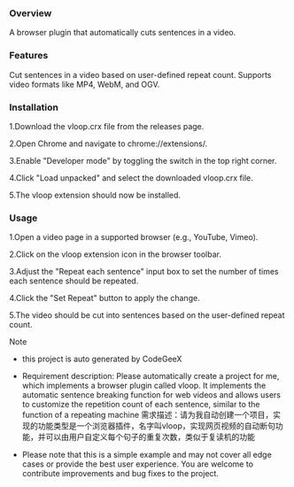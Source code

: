 ### Overview

A browser plugin that automatically cuts sentences in a video.

### Features
Cut sentences in a video based on user-defined repeat count.
Supports video formats like MP4, WebM, and OGV.

### Installation
1.Download the vloop.crx file from the releases page.

2.Open Chrome and navigate to chrome://extensions/.

3.Enable "Developer mode" by toggling the switch in the top right corner.

4.Click "Load unpacked" and select the downloaded vloop.crx file.

5.The vloop extension should now be installed.


### Usage
1.Open a video page in a supported browser (e.g., YouTube, Vimeo).

2.Click on the vloop extension icon in the browser toolbar.

3.Adjust the "Repeat each sentence" input box to set the number of times each sentence should be repeated.

4.Click the "Set Repeat" button to apply the change.

5.The video should be cut into sentences based on the user-defined repeat count.



Note

-  this project is auto generated by CodeGeeX

-  Requirement description: Please automatically create a project for me, which implements a browser plugin called vloop. It implements the automatic sentence breaking function for web videos and allows users to customize the repetition count of each sentence, similar to the function of a repeating machine
    需求描述：请为我自动创建一个项目，实现的功能类型是一个浏览器插件，名字叫vloop，实现网页视频的自动断句功能，并可以由用户自定义每个句子的重复次数，类似于复读机的功能

-  Please note that this is a simple example and may not cover all edge cases or provide the best user experience. You are welcome to contribute improvements and bug fixes to the project.